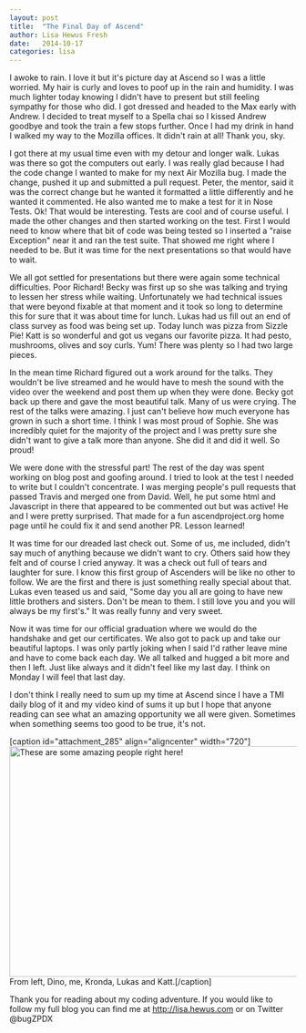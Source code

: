 ```yaml
---
layout: post
title:  "The Final Day of Ascend"
author: Lisa Hewus Fresh
date:   2014-10-17
categories: lisa
---
```


I awoke to rain. I love it but it's picture day at Ascend so I was a little worried. My hair is curly and loves to poof up in the rain and humidity. I was much lighter today knowing I didn't have to present but still feeling sympathy for those who did. I got dressed and headed to the Max early with Andrew. I decided to treat myself to a Spella chai so I kissed Andrew goodbye and took the train a few stops further. Once I had my drink in hand I walked my way to the Mozilla offices. It didn't rain at all! Thank you, sky.

I got there at my usual time even with my detour and longer walk. Lukas was there so got the computers out early. I was really glad because I had the code change I wanted to make for my next Air Mozilla bug. I made the change, pushed it up and submitted a pull request. Peter, the mentor, said it was the correct change but he wanted it formatted a little differently and he wanted it commented. He also wanted me to make a test for it in Nose Tests. Ok! That would be interesting. Tests are cool and of course useful. I made the other changes and then started working on the test. First I would need to know where that bit of code was being tested so I inserted a "raise Exception" near it and ran the test suite. That showed me right where I needed to be. But it was time for the next presentations so that would have to wait.

We all got settled for presentations but there were again some technical difficulties. Poor Richard!  Becky was first up so she was talking and trying to lessen her stress while waiting. Unfortunately we had technical issues that were beyond fixable at that moment and it took so long to determine this for sure that it was about time for lunch. Lukas had us fill out an end of class survey as food was being set up. Today lunch was pizza from Sizzle Pie! Katt is so wonderful and got us vegans our favorite pizza. It had pesto, mushrooms, olives and soy curls. Yum! There was plenty so I had two large pieces.

In the mean time Richard figured out a work around for the talks. They wouldn't be live streamed and he would have to mesh the sound with the video over the weekend and post them up when they were done. Becky got back up there and gave the most beautiful talk. Many of us were crying. The rest of the talks were amazing. I just can't believe how much everyone has grown in such a short time. I think I was most proud of Sophie. She was incredibly quiet for the majority of the project and I was pretty sure she didn't want to give a talk more than anyone. She did it and did it well. So proud!

We were done with the stressful part! The rest of the day was spent working on blog post and goofing around. I tried to look at the test I needed to write but I couldn't concentrate. I was merging people's pull requests that passed Travis and merged one from David. Well, he put some html and Javascript in there that appeared to be commented out but was active! He and I were pretty surprised. That made for a fun ascendproject.org home page until he could fix it and send another PR. Lesson learned!

It was time for our dreaded last check out. Some of us, me included, didn't say much of anything because we didn't want to cry. Others said how they felt and of course I cried anyway. It was a check out full of tears and laughter for sure. I know this first group of Ascenders will be like no other to follow. We are the first and there is just something really special about that. Lukas even teased us and said, "Some day you all are going to have new little brothers and sisters. Don't be mean to them. I still love you and you will always be my first's." It was really funny and very sweet.

Now it was time for our official graduation where we would do the handshake and get our certificates. We also got to pack up and take our beautiful laptops. I was only partly joking when I said I'd rather leave mine and have to come back each day. We all talked and hugged a bit more and then I left. Just like always and it didn't feel like my last day. I think on Monday I will feel that last day.

I don't think I really need to sum up my time at Ascend since I have a TMI daily blog of it and my video kind of sums it up but I hope that anyone reading can see what an amazing opportunity we all were given. Sometimes when something seems too good to be true, it's not.

[caption id="attachment_285" align="aligncenter" width="720"]<a href="http://lisa.hewus.com/wp-content/uploads/2014/10/2014-10-17-15.41.17.jpg"><img class="size-large wp-image-285" src="http://lisa.hewus.com/wp-content/uploads/2014/10/2014-10-17-15.41.17-1024x576.jpg" alt="These are some amazing people right here!" width="720" height="405" /></a> From left, Dino, me, Kronda, Lukas and Katt.[/caption]

Thank you for reading about my coding adventure. If you would like to follow my full blog you can find me at http://lisa.hewus.com or on Twitter @bugZPDX
